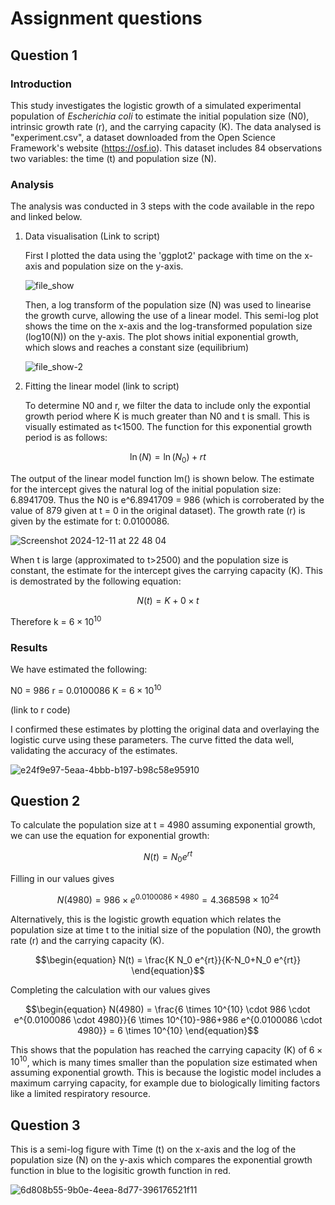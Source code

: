 # Assignment questions

## Question 1

### Introduction
This study investigates the logistic growth of a simulated experimental population of _Escherichia coli_ to estimate the initial population size (N0), intrinsic growth rate (r), and the carrying capacity (K). The data analysed is "experiment.csv", a dataset downloaded from the Open Science Framework's website (https://osf.io). This dataset includes 84 observations two variables: the time (t) and population size (N).

### Analysis
The analysis was conducted in 3 steps with the code available in the repo and linked below.

1. Data visualisation (Link to script)
   
   First I plotted the data using the 'ggplot2' package with time on the x-axis and population size on the y-axis.
   
   ![file_show](https://github.com/user-attachments/assets/fcfe6e62-651f-46d3-a93e-c1a8590c371f)

   Then, a log transform of the population size (N) was used to linearise the growth curve, allowing the use of a linear model. This semi-log plot shows the time on the x-axis and the log-transformed population size (log10(N)) on the y-axis. The plot shows initial exponential growth, which slows and reaches a constant size (equilibrium)

   ![file_show-2](https://github.com/user-attachments/assets/dfdaa484-e6d6-4664-82c9-d9e3fa50305f)

2. Fitting the linear model (link to script)
   
   To determine N0 and r, we filter the data to include only the expontial growth period where K is much greater than N0 and t is small. This is visually estimated as t<1500. The function for this exponential growth period is as follows:

$$ 
\ln(N) = \ln(N_0) + rt 
$$

  The output of the linear model function lm() is shown below. The estimate for the intercept gives the natural log of the initial population size: 6.8941709. Thus the N0 is e^6.8941709 = 986 (which is corroberated by the value of 879 given at t = 0 in the original dataset). The growth rate (r) is given by the estimate for t: 0.0100086. 

  ![Screenshot 2024-12-11 at 22 48 04](https://github.com/user-attachments/assets/c680d779-3356-4b44-a497-cd5aad636523)

   When t is large (approximated to t>2500) and the population size is constant, the estimate for the intercept gives the carrying capacity (K). This is demostrated by the following equation:

   $$
N(t) = K + 0 \times t
$$

Therefore k = $6 \times 10^{10}$

### Results

We have estimated the following:

N0 = 986
r = 0.0100086
K = $6 \times 10^{10}$

(link to r code)

I confirmed these estimates by plotting the original data and overlaying the logistic curve using these parameters. The curve fitted the data well, validating the accuracy of the estimates.


![e24f9e97-5eaa-4bbb-b197-b98c58e95910](https://github.com/user-attachments/assets/edc2132b-08af-42d6-a245-596eec622b82)

## Question 2

To calculate the population size at t = 4980 assuming exponential growth, we can use the equation for exponential growth:

$$
N(t) = N_0 e^{rt}
$$

Filling in our values gives

$$
N(4980) = 986 \times e^{0.0100086 \times 4980} = 4.368598 \times 10^{24}
$$

Alternatively, this is the logistic growth equation which relates the population size at time t to the initial size of the population (N0), the growth rate (r) and the carrying capacity (K).

```math
\begin{equation}
N(t) = \frac{K N_0 e^{rt}}{K-N_0+N_0 e^{rt}}
\end{equation}
```

Completing the calculation with our values gives

```math
\begin{equation}
N(4980) = \frac{6 \times 10^{10} \cdot 986 \cdot e^{0.0100086 \cdot 4980}}{6 \times 10^{10}-986+986 e^{0.0100086 \cdot 4980}} = 6 \times 10^{10}
\end{equation}
```

This shows that the population has reached the carrying capacity (K) of $6 \times 10^{10}$, which is many times smaller than the population size estimated when assuming exponential growth. This is because the logistic model includes a maximum carrying capacity, for example due to biologically limiting factors like a limited respiratory resource.

## Question 3

This is a semi-log figure with Time (t) on the x-axis and the log of the population size (N) on the y-axis which compares the exponential growth function in blue to the logisitic growth function in red. 


![6d808b55-9b0e-4eea-8d77-396176521f11](https://github.com/user-attachments/assets/2c16b62e-db7c-4fab-9201-cb9d6bfc1027)
